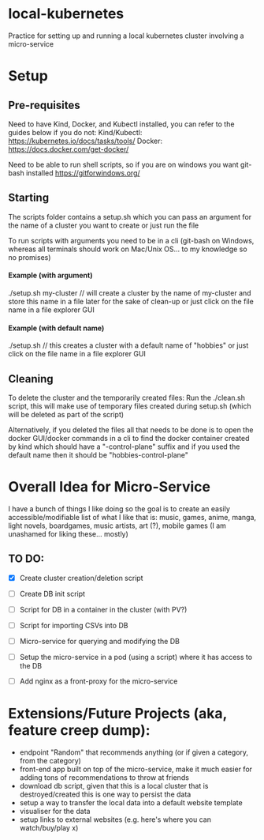 # local-kubernetes
Practice for setting up and running a local kubernetes cluster involving a micro-service 

# Setup
## Pre-requisites
Need to have Kind, Docker, and Kubectl installed, you can refer to the guides below if you do not:
Kind/Kubectl: https://kubernetes.io/docs/tasks/tools/
Docker: https://docs.docker.com/get-docker/ 

Need to be able to run shell scripts, so if you are on windows you want git-bash installed 
https://gitforwindows.org/ 

## Starting
The scripts folder contains a setup.sh which you can pass an argument for the name of a cluster you want to create or just run the file

To run scripts with arguments you need to be in a cli (git-bash on Windows, whereas all terminals should work on Mac/Unix OS... to my knowledge so no promises) 

#### Example (with argument)
./setup.sh my-cluster
// will create a cluster by the name of my-cluster and store this name in a file later for the sake of clean-up
or just click on the file name in a file explorer GUI
#### Example (with default name)
./setup.sh 
// this creates a cluster with a default name of "hobbies"
or just click on the file name in a file explorer GUI
 
## Cleaning
To delete the cluster and the temporarily created files: 
Run the ./clean.sh script, this will make use of temporary files created during setup.sh (which will be deleted as part of the script) 

Alternatively, if you deleted the files all that needs to be done is to open the docker GUI/docker commands in a cli to find the docker container created by kind which should have a "-control-plane" suffix and if you used the default name then it should be "hobbies-control-plane"

# Overall Idea for Micro-Service
I have a bunch of things I like doing so the goal is to create an easily accessible/modifiable list of what I like that is:
music, games, anime, manga, light novels, boardgames, music artists, art (?), mobile games (I am unashamed for liking these... mostly) 

## TO DO: 
- [x] Create cluster creation/deletion script 
- [ ] Create DB init script 
- [ ] Script for DB in a container in the cluster (with PV?)
- [ ] Script for importing CSVs into DB 
- [ ] Micro-service for querying and modifying the DB 
- [ ] Setup the micro-service in a pod (using a script) where it has access to the DB 
- [ ] Add nginx as a front-proxy for the micro-service


# Extensions/Future Projects (aka, feature creep dump):
- endpoint "Random" that recommends anything (or if given a category, from the category)
- front-end app built on top of the micro-service, make it much easier for adding tons of recommendations to throw at friends
- download db script, given that this is a local cluster that is destroyed/created this is one way to persist the data
- setup a way to transfer the local data into a default website template
- visualiser for the data
- setup links to external websites (e.g. here's where you can watch/buy/play x)